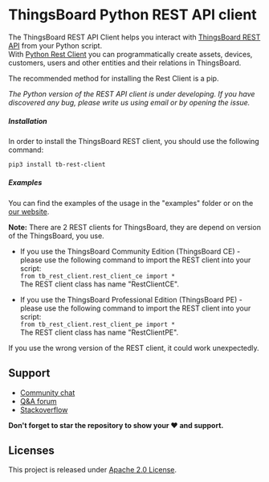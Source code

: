 # ThingsBoard Python REST API client


The ThingsBoard REST API Client helps you interact with [ThingsBoard REST API](https://thingsboard.io/docs/reference/rest-api/) from your Python script.  
With [Python Rest Client](https://thingsboard.io/docs/reference/python-rest-client/) you can programmatically create assets, devices, customers, users and other entities and their relations in ThingsBoard.

The recommended method for installing the Rest Client is a pip.  

*The Python version of the REST API client is under developing. If you have discovered any bug, please write us using email or by opening the issue.*


##### Installation 

In order to install the ThingsBoard REST client, you should use the following command:

```bash
pip3 install tb-rest-client
``` 


##### Examples 

You can find the examples of the usage in the "examples" folder or on the [our website](https://thingsboard.io/docs/reference/python-rest-client/).


**Note:** There are 2 REST clients for ThingsBoard, they are depend on version of the ThingsBoard, you use.  

 - If you use the ThingsBoard Community Edition (ThingsBoard CE) - please use the following command to import the REST client into your script:  
   `from tb_rest_client.rest_client_ce import *`  
   The REST client class has name "RestClientCE".  
   
 - If you use the ThingsBoard Professional Edition (ThingsBoard PE) - please use the following command to import the REST client into your script:  
   `from tb_rest_client.rest_client_pe import *`  
   The REST client class has name "RestClientPE".  

If you use the wrong version of the REST client, it could work unexpectedly.


## Support

 - [Community chat](https://gitter.im/thingsboard/chat)
 - [Q&A forum](https://groups.google.com/forum/#!forum/thingsboard)
 - [Stackoverflow](http://stackoverflow.com/questions/tagged/thingsboard)
 
**Don't forget to star the repository to show your ❤️ and support.**


## Licenses

This project is released under [Apache 2.0 License](./LICENSE).
